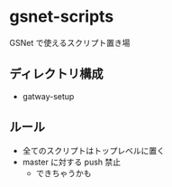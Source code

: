 # gsnet-scripts

GSNet で使えるスクリプト置き場

## ディレクトリ構成

- gatway-setup

## ルール

- 全てのスクリプトはトップレベルに置く
- master に対する push 禁止
  - できちゃうかも
